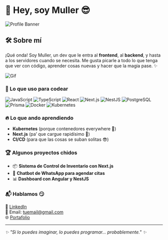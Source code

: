 # 👋 Hey, soy Muller 😎

![Profile Banner](https://source.unsplash.com/1600x400/?technology,code)

## 🛠 Sobre mí
¡Qué onda! Soy Muller, un dev que le entra al **frontend**, al **backend**, y hasta a los servidores cuando se necesita. Me gusta picarle a todo lo que tenga que ver con código, aprender cosas nuevas y hacer que la magia pase. ✨

![Gif](https://media.giphy.com/media/eoxomXXVL2S0E/giphy.gif?cid=ecf05e47rfhbtno5263oieexnbb52gbbukjty3boemv44p41&ep=v1_gifs_search&rid=giphy.gif&ct=g)

### 🚀 Lo que uso para codear

![JavaScript](https://img.shields.io/badge/-JavaScript-F7DF1E?style=flat-square&logo=javascript&logoColor=black)
![TypeScript](https://img.shields.io/badge/-TypeScript-3178C6?style=flat-square&logo=typescript&logoColor=white)
![React](https://img.shields.io/badge/-React-61DAFB?style=flat-square&logo=react&logoColor=black)
![Next.js](https://img.shields.io/badge/-Next.js-000000?style=flat-square&logo=next.js&logoColor=white)
![NestJS](https://img.shields.io/badge/-NestJS-E0234E?style=flat-square&logo=nestjs&logoColor=white)
![PostgreSQL](https://img.shields.io/badge/-PostgreSQL-336791?style=flat-square&logo=postgresql&logoColor=white)
![Prisma](https://img.shields.io/badge/-Prisma-2D3748?style=flat-square&logo=prisma&logoColor=white)
![Docker](https://img.shields.io/badge/-Docker-2496ED?style=flat-square&logo=docker&logoColor=white)
![Kubernetes](https://img.shields.io/badge/-Kubernetes-326CE5?style=flat-square&logo=kubernetes&logoColor=white)

### 🔥 Lo que ando aprendiendo
- **Kubernetes** (porque contenedores everywhere 🐳)
- **Next.js** (pa’ que cargue rapidísimo 🚀)
- **CI/CD** (para que las cosas se suban solitas 😎)

### 🏆 Algunos proyectos chidos
- 📦 **Sistema de Control de Inventario con Next.js**
- 🤖 **Chatbot de WhatsApp para agendar citas**
- 📊 **Dashboard con Angular y NestJS**

### 📬 Hablamos 😏
💼 [LinkedIn](https://linkedin.com/in/tuusuario)  
📧 Email: tuemail@gmail.com  
🌐 [Portafolio](https://tusitio.com)

---
_✨ "Si lo puedes imaginar, lo puedes programar... probablemente." ✨_

